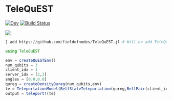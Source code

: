# TeleQuEST

<!--[![Stable](https://img.shields.io/badge/docs-stable-blue.svg)](https://fieldofnodes.github.io/TeleQuEST.jl/stable/)-->
[![Dev](https://img.shields.io/badge/docs-dev-blue.svg)](https://fieldofnodes.github.io/TeleQuEST.jl/dev/)
[![Build Status](https://github.com/fieldofnodes/TeleQuEST.jl/actions/workflows/CI.yml/badge.svg?branch=main)](https://github.com/fieldofnodes/TeleQuEST.jl/actions/workflows/CI.yml?query=branch%3Amain)

[pkgeval-img]: https://juliaci.github.io/NanosoldierReports/pkgeval_badges/E/Example.svg
[pkgeval-url]: https://JuliaCI.github.io/NanosoldierReports/pkgeval_badges/T/TeleQuEST.html
[![][pkgeval-img]][pkgeval-url]


```julia
] add https://github.com/fieldofnodes/TeleQuEST.jl # Will be add TeleQuEST once registered
```


```julia
using TeleQuEST
```

```julia
env = createQuESTEnv()
num_qubits = 3
client_idx = 1
server_idx = [2,3]
angles = [0.0,0.0]
qureg = createDensityQureg(num_qubits,env)
te = TeleportationModel(BellStateTeleportation(qureg,BellPair(client_idx,missing),angles))
output = teleport!(te)
```

